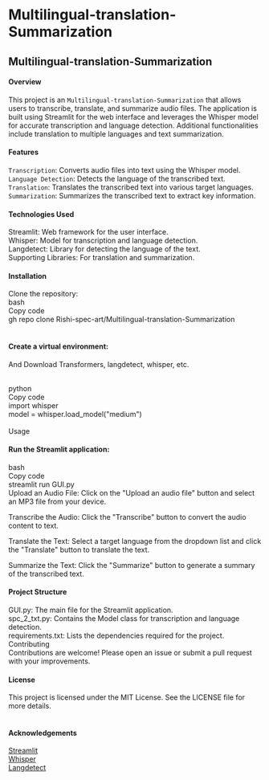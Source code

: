 # Multilingual-translation-Summarization

## Multilingual-translation-Summarization<br/>
#### Overview<br/>
This project is an `Multilingual-translation-Summarization` that allows users to transcribe, translate, and summarize audio files. The application is built using Streamlit for the web interface and leverages the Whisper model for accurate transcription and language detection. Additional functionalities include translation to multiple languages and text summarization.<br/>

#### Features<br/>
`Transcription`: Converts audio files into text using the Whisper model.<br/>
`Language Detection`: Detects the language of the transcribed text.<br/>
`Translation`: Translates the transcribed text into various target languages.<br/>
`Summarization`: Summarizes the transcribed text to extract key information.<br/>
#### Technologies Used<br/>
Streamlit: Web framework for the user interface.<br/>
Whisper: Model for transcription and language detection.<br/>
Langdetect: Library for detecting the language of the text.<br/>
Supporting Libraries: For translation and summarization.<br/>
#### Installation<br/>
Clone the repository:<br/>
bash<br/>
Copy code<br/>
gh repo clone Rishi-spec-art/Multilingual-translation-Summarization<br/>
<br/>
#### Create a virtual environment:<br/>
And Download Transformers, langdetect, whisper, etc.<br/>
<br/>

python<br/>
Copy code<br/>
import whisper<br/>
model = whisper.load_model("medium")<br/><br/>
Usage<br/>
#### Run the Streamlit application:<br/>

bash<br/>
Copy code<br/>
streamlit run GUI.py<br/>
Upload an Audio File: Click on the "Upload an audio file" button and select an MP3 file from your device.<br/>

Transcribe the Audio: Click the "Transcribe" button to convert the audio content to text.<br/>

Translate the Text: Select a target language from the dropdown list and click the "Translate" button to translate the text.<br/>

Summarize the Text: Click the "Summarize" button to generate a summary of the transcribed text.<br/>

#### Project Structure<br/>
GUI.py: The main file for the Streamlit application.<br/>
spc_2_txt.py: Contains the Model class for transcription and language detection.<br/>
requirements.txt: Lists the dependencies required for the project.<br/>
Contributing<br/>
Contributions are welcome! Please open an issue or submit a pull request with your improvements.<br/>

#### License<br/>
This project is licensed under the MIT License. See the LICENSE file for more details.<br/>
<br/>
#### Acknowledgements<br/>
[Streamlit](https://streamlit.io/)<br/>
[Whisper](https://pypi.org/project/openai-whisper/)<br/>
[Langdetect](https://pypi.org/project/langdetect/)<br/>
